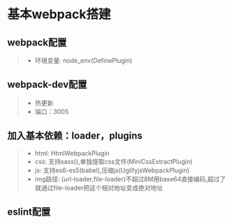 # 基本webpack搭建
## webpack配置
  > * 环境变量: node_env(DefinePlugin)
## webpack-dev配置
  > * 热更新
  > * 端口：3005
## 加入基本依赖：loader，plugins
  > * html: HtmlWebpackPlugin
  > * css: 支持sass(),单独提取css文件(MiniCssExtractPlugin)
  > * js: 支持es6-es5(babel),压缩js(UglifyjsWebpackPlugin)
  > * img路径: (url-loader,file-loader)不超过8M用base64直接编码,超过了就通过file-loader把这个相对地址变成绝对地址
## eslint配置
